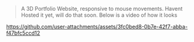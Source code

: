 > A 3D Portfolio Website, responsive to mouse movements.
> Havent Hosted it yet, will do that soon. Below is a video of how it looks

https://github.com/user-attachments/assets/3fc0bed8-0b7e-42f7-abba-f47bfc5ccd12

